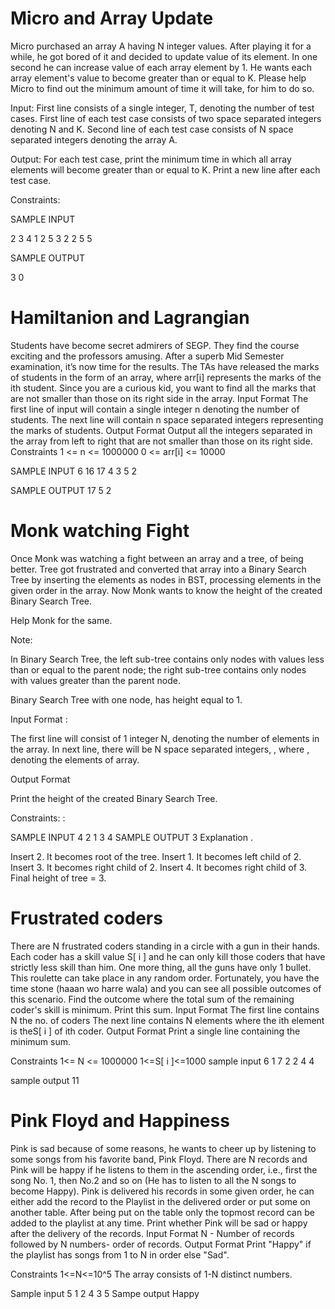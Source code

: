 # Micro and Array Update

Micro purchased an array A having N integer values. After playing it for a while, he got bored of it and decided to update value of its element. In one second he can increase value of each array element by 1. He wants each array element's value to become greater than or equal to K. Please help Micro to find out the minimum amount of time it will take, for him to do so.

Input: First line consists of a single integer, T, denoting the number of test cases. First line of each test case consists of two space separated integers denoting N and K. Second line of each test case consists of N space separated integers denoting the array A.

Output: For each test case, print the minimum time in which all array elements will become greater than or equal to K. Print a new line after each test case.

Constraints:

SAMPLE INPUT

2 3 4 1 2 5 3 2 2 5 5

SAMPLE OUTPUT

3 0

# Hamiltanion and Lagrangian

Students have become secret admirers of SEGP. They find the course exciting and the professors amusing. After a superb Mid Semester examination, it’s now time for the results. The TAs have released the marks of students in the form of an array, where arr[i] represents the marks of the ith student. Since you are a curious kid, you want to find all the marks that are not smaller than those on its right side in the array. Input Format The first line of input will contain a single integer n denoting the number of students. The next line will contain n space separated integers representing the marks of students. Output Format Output all the integers separated in the array from left to right that are not smaller than those on its right side. Constraints 1 <= n <= 1000000 0 <= arr[i] <= 10000

SAMPLE INPUT 6 16 17 4 3 5 2

SAMPLE OUTPUT 17 5 2

# Monk watching Fight

Once Monk was watching a fight between an array and a tree, of being better. Tree got frustrated and converted that array into a Binary Search Tree by inserting the elements as nodes in BST, processing elements in the given order in the array. Now Monk wants to know the height of the created Binary Search Tree.

Help Monk for the same.

Note:

In Binary Search Tree, the left sub-tree contains only nodes with values less than or equal to the parent node; the right sub-tree contains only nodes with values greater than the parent node.

Binary Search Tree with one node, has height equal to 1.

Input Format :

The first line will consist of 1 integer N, denoting the number of elements in the array. In next line, there will be N space separated integers, , where , denoting the elements of array.

Output Format

Print the height of the created Binary Search Tree.

Constraints: :

SAMPLE INPUT 4 2 1 3 4 SAMPLE OUTPUT 3 Explanation .

Insert 2. It becomes root of the tree. Insert 1. It becomes left child of 2. Insert 3. It becomes right child of 2. Insert 4. It becomes right child of 3. Final height of tree = 3.

# Frustrated coders

There are N frustrated coders standing in a circle with a gun in their hands. Each coder has a skill value S[ i ] and he can only kill those coders that have strictly less skill than him. One more thing, all the guns have only 1 bullet. This roulette can take place in any random order. Fortunately, you have the time stone (haaan wo harre wala) and you can see all possible outcomes of this scenario. Find the outcome where the total sum of the remaining coder's skill is minimum. Print this sum. Input Format The first line contains N the no. of coders The next line contains N elements where the ith element is theS[ i ] of ith coder. Output Format Print a single line containing the minimum sum.

Constraints 1<= N <= 1000000 1<=S[ i ]<=1000 sample input 6 1 7 2 2 4 4

sample output 11

# Pink Floyd and Happiness

Pink is sad because of some reasons, he wants to cheer up by listening to some songs from his favorite band, Pink Floyd. There are N records and Pink will be happy if he listens to them in the ascending order, i.e., first the song No. 1, then No.2 and so on (He has to listen to all the N songs to become Happy). Pink is delivered his records in some given order, he can either add the record to the Playlist in the delivered order or put some on another table. After being put on the table only the topmost record can be added to the playlist at any time. Print whether Pink will be sad or happy after the delivery of the records. Input Format N - Number of records followed by N numbers- order of records. Output Format Print "Happy" if the playlist has songs from 1 to N in order else "Sad".

Constraints 1<=N<=10^5 The array consists of 1-N distinct numbers.

Sample input 5 1 2 4 3 5 Sampe output Happy
	     
